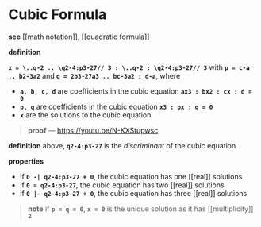 # Cubic Formula

**see** [[math notation]], [[quadratic formula]]

**definition**

**`x = \..q-2 .. \q2-4:p3-27// 3 : \..q-2 : \q2-4:p3-27// 3`** with **`p = c-a .. b2-3a2`** and **`q = 2b3-27a3 .. bc-3a2 : d-a`**, where

- **`a, b, c, d`** are coefficients in the cubic equation **`ax3 : bx2 : cx : d = 0`**
- **`p, q`** are coefficients in the cubic equation **`x3 : px : q = 0`**
- **`x`** are the solutions to the cubic equation

> **proof** &mdash; <https://youtu.be/N-KXStupwsc>

**definition** above, **`q2-4:p3-27`** is the _discriminant_ of the cubic equation

**properties**

- if **`0 -| q2-4:p3-27 + 0`**, the cubic equation has one [[real]] solutions
- if **`0 = q2-4:p3-27`**, the cubic equation has two [[real]] solutions
- if **`0 |- q2-4:p3-27 + 0`**, the cubic equation has three [[real]] solutions

> **note** if **`p = q = 0`**, **`x = 0`** is the unique solution as it has [[multiplicity]] **`2`**
